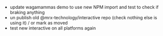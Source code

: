 * update wagamammas demo to use new NPM import and test to check if braking anything
* un publish old @mrx-technology/interactive repo (check nothing else is using it) / or mark as moved
* test new interactive on all platforms again